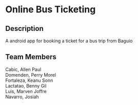 # Online Bus Ticketing

## Description
A android app for booking a ticket for a bus trip from Baguio

## Team Members
Cabic, Allen Paul  
Domenden, Perry Morel  
Fortaleza, Keanu Sonn  
Lactatao, Benny Gil  
Luis, Marven Joffre  
Navarro, Josiah
